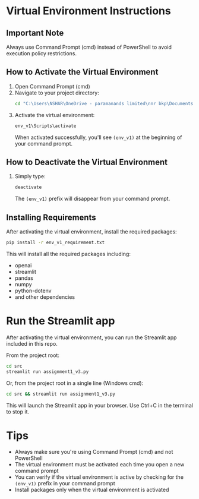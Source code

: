 # Virtual Environment Instructions

## Important Note
Always use Command Prompt (cmd) instead of PowerShell to avoid execution policy restrictions.

## How to Activate the Virtual Environment

1. Open Command Prompt (cmd)
2. Navigate to your project directory:
   ```cmd
   cd "C:\Users\NSHAR\OneDrive - paramanands limited\nnr bkp\Documents\GitHub\Submissions_C2\nitesh_sharma"
   ```
3. Activate the virtual environment:
   ```cmd
   env_v1\Scripts\activate
   ```
   When activated successfully, you'll see `(env_v1)` at the beginning of your command prompt.

## How to Deactivate the Virtual Environment

1. Simply type:
   ```cmd
   deactivate
   ```
   The `(env_v1)` prefix will disappear from your command prompt.

## Installing Requirements

After activating the virtual environment, install the required packages:
```cmd
pip install -r env_v1_requirement.txt
```

This will install all the required packages including:
- openai
- streamlit
- pandas
- numpy
- python-dotenv
- and other dependencies
# Run the Streamlit app

After activating the virtual environment, you can run the Streamlit app included in this repo.

From the project root:
```cmd
cd src
streamlit run assignment1_v3.py
```

Or, from the project root in a single line (Windows cmd):
```cmd
cd src && streamlit run assignment1_v3.py
```

This will launch the Streamlit app in your browser. Use Ctrl+C in the terminal to stop it.

# Tips
- Always make sure you're using Command Prompt (cmd) and not PowerShell
- The virtual environment must be activated each time you open a new command prompt
- You can verify if the virtual environment is active by checking for the `(env_v1)` prefix in your command prompt
- Install packages only when the virtual environment is activated